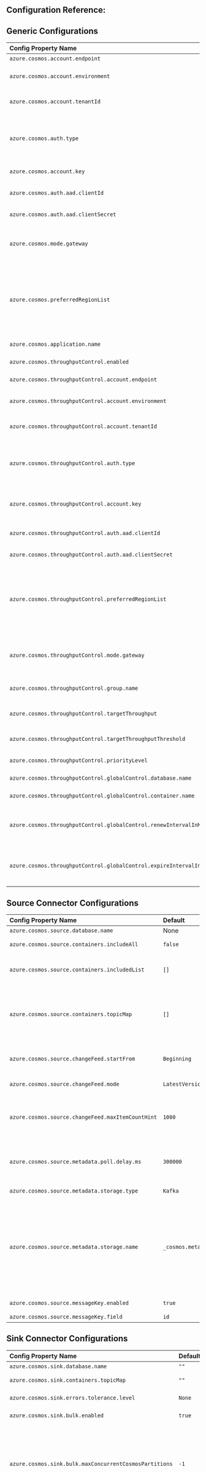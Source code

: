 ## Configuration Reference:

## Generic Configurations

| Config Property Name                                              | Default          | Description                                                                                                                                                                                                                                                                                                                                                                                                                                                                                       |
|:------------------------------------------------------------------|:-----------------|:--------------------------------------------------------------------------------------------------------------------------------------------------------------------------------------------------------------------------------------------------------------------------------------------------------------------------------------------------------------------------------------------------------------------------------------------------------------------------------------------------| 
| `azure.cosmos.account.endpoint`                                   | None             | Cosmos DB Account Endpoint Uri                                                                                                                                                                                                                                                                                                                                                                                                                                                                    |
| `azure.cosmos.account.environment`                                | `Azure`          | The azure environment of the CosmosDB account: `Azure`, `AzureChina`, `AzureUsGovernment`, `AzureGermany`.                                                                                                                                                                                                                                                                                                                                                                                        |
| `azure.cosmos.account.tenantId`                                   | `""`             | The tenantId of the CosmosDB account. Required for `ServicePrincipal` authentication.                                                                                                                                                                                                                                                                                                                                                                                                             |
| `azure.cosmos.auth.type`                                          | `MasterKey`      | There are two auth types are supported currently: `MasterKey`(PrimaryReadWriteKeys, SecondReadWriteKeys, PrimaryReadOnlyKeys, SecondReadWriteKeys), `ServicePrincipal`                                                                                                                                                                                                                                                                                                                            |
| `azure.cosmos.account.key`                                        | `""`             | Cosmos DB Account Key (only required in case of `auth.type` as `MasterKey`)                                                                                                                                                                                                                                                                                                                                                                                                                       |
| `azure.cosmos.auth.aad.clientId`                                  | `""`             | The clientId/ApplicationId of the service principal. Required for `ServicePrincipal` authentication.                                                                                                                                                                                                                                                                                                                                                                                              |
| `azure.cosmos.auth.aad.clientSecret`                              | `""`             | The client secret/password of the service principal.                                                                                                                                                                                                                                                                                                                                                                                                                                              |
| `azure.cosmos.mode.gateway`                                       | `false`          | Flag to indicate whether to use gateway mode. By default it is false, means SDK uses direct mode. https://learn.microsoft.com/azure/cosmos-db/nosql/sdk-connection-modes                                                                                                                                                                                                                                                                                                                          |
| `azure.cosmos.preferredRegionList`                                | `[]`             | Preferred regions list to be used for a multi region Cosmos DB account. This is a comma separated value (e.g., `[East US, West US]` or `East US, West US`) provided preferred regions will be used as hint. You should use a collocated kafka cluster with your Cosmos DB account and pass the kafka cluster region as preferred region. See list of azure regions [here](https://docs.microsoft.com/dotnet/api/microsoft.azure.documents.locationnames?view=azure-dotnet&preserve-view=true).    |
| `azure.cosmos.application.name`                                   | `""`             | Application name. Will be added as the userAgent suffix.                                                                                                                                                                                                                                                                                                                                                                                                                                          |
| `azure.cosmos.throughputControl.enabled`                          | `false`          | A flag to indicate whether throughput control is enabled.                                                                                                                                                                                                                                                                                                                                                                                                                                         |
| `azure.cosmos.throughputControl.account.endpoint`                 | `""`             | Cosmos DB Throughput Control Account Endpoint Uri.                                                                                                                                                                                                                                                                                                                                                                                                                                                |
| `azure.cosmos.throughputControl.account.environment`              | `Azure`          | The azure environment of the CosmosDB account: `Azure`, `AzureChina`, `AzureUsGovernment`, `AzureGermany`.                                                                                                                                                                                                                                                                                                                                                                                        |
| `azure.cosmos.throughputControl.account.tenantId`                 | `""`             | The tenantId of the CosmosDB account. Required for `ServicePrincipal` authentication.                                                                                                                                                                                                                                                                                                                                                                                                             |
| `azure.cosmos.throughputControl.auth.type`                        | `MasterKey`      | There are two auth types are supported currently: `MasterKey`(PrimaryReadWriteKeys, SecondReadWriteKeys, PrimaryReadOnlyKeys, SecondReadWriteKeys), `ServicePrincipal`                                                                                                                                                                                                                                                                                                                            |
| `azure.cosmos.throughputControl.account.key`                      | `""`             | Cosmos DB Throughput Control Account Key (only required in case of `throughputControl.auth.type` as `MasterKey`).                                                                                                                                                                                                                                                                                                                                                                                 |
| `azure.cosmos.throughputControl.auth.aad.clientId`                | `""`             | The clientId/ApplicationId of the service principal. Required for `ServicePrincipal` authentication.                                                                                                                                                                                                                                                                                                                                                                                              |
| `azure.cosmos.throughputControl.auth.aad.clientSecret`            | `""`             | The client secret/password of the service principal.                                                                                                                                                                                                                                                                                                                                                                                                                                              |
| `azure.cosmos.throughputControl.preferredRegionList`              | `[]`             | Preferred regions list to be used for a multi region Cosmos DB account. This is a comma separated value (e.g., `[East US, West US]` or `East US, West US`) provided preferred regions will be used as hint. You should use a collocated kafka cluster with your Cosmos DB account and pass the kafka cluster region as preferred region. See list of azure regions [here](https://docs.microsoft.com/dotnet/api/microsoft.azure.documents.locationnames?view=azure-dotnet&preserve-view=true).    |
| `azure.cosmos.throughputControl.mode.gateway`                     | `false`          | Flag to indicate whether to use gateway mode. By default it is false, means SDK uses direct mode. https://learn.microsoft.com/azure/cosmos-db/nosql/sdk-connection-modes                                                                                                                                                                                                                                                                                                                          |
| `azure.cosmos.throughputControl.group.name`                       | `""`             | Throughput control group name. Since customer is allowed to create many groups for a container, the name should be unique.                                                                                                                                                                                                                                                                                                                                                                        |
| `azure.cosmos.throughputControl.targetThroughput`                 | `-1`             | Throughput control group target throughput. The value should be larger than 0.                                                                                                                                                                                                                                                                                                                                                                                                                    |
| `azure.cosmos.throughputControl.targetThroughputThreshold`        | `-1`             | Throughput control group target throughput threshold. The value should be between (0,1].                                                                                                                                                                                                                                                                                                                                                                                                          |
| `azure.cosmos.throughputControl.priorityLevel`                    | `None`           | Throughput control group priority level. The value can be None, High or Low.                                                                                                                                                                                                                                                                                                                                                                                                                      |
| `azure.cosmos.throughputControl.globalControl.database.name`      | `""`             | Database which will be used for throughput global control.                                                                                                                                                                                                                                                                                                                                                                                                                                        |
| `azure.cosmos.throughputControl.globalControl.container.name`     | `""`             | Container which will be used for throughput global control.                                                                                                                                                                                                                                                                                                                                                                                                                                       |
| `azure.cosmos.throughputControl.globalControl.renewIntervalInMS`  | `-1`             | This controls how often the client is going to update the throughput usage of itself and adjust its own throughput share based on the throughput usage of other clients. Default is 5s, the allowed min value is 5s.                                                                                                                                                                                                                                                                              |
| `azure.cosmos.throughputControl.globalControl.expireIntervalInMS` | `-1`             | This controls how quickly we will detect the client has been offline and hence allow its throughput share to be taken by other clients. Default is 11s, the allowed min value is 2 * renewIntervalInMS + 1.                                                                                                                                                                                                                                                                                       |

## Source Connector Configurations
| Config Property Name                              | Default                  | Description                                                                                                                                                                                                                                                                                                                                                                                                                                                                                                                    |
|:--------------------------------------------------|:-------------------------|:-------------------------------------------------------------------------------------------------------------------------------------------------------------------------------------------------------------------------------------------------------------------------------------------------------------------------------------------------------------------------------------------------------------------------------------------------------------------------------------------------------------------------------| 
| `azure.cosmos.source.database.name`               | None                     | Cosmos DB database name.                                                                                                                                                                                                                                                                                                                                                                                                                                                                                                       |
| `azure.cosmos.source.containers.includeAll`       | `false`                  | Flag to indicate whether reading from all containers.                                                                                                                                                                                                                                                                                                                                                                                                                                                                          |
| `azure.cosmos.source.containers.includedList`     | `[]`                     | Containers included. This config will be ignored if azure.cosmos.source.containers.includeAll is true.                                                                                                                                                                                                                                                                                                                                                                                                                         |
| `azure.cosmos.source.containers.topicMap`         | `[]`                     | A comma delimited list of Kafka topics mapped to Cosmos containers. For example: topic1#con1,topic2#con2. By default, container name is used as the name of the kafka topic to publish data to, can use this property to override the default config                                                                                                                                                                                                                                                                           |
| `azure.cosmos.source.changeFeed.startFrom`        | `Beginning`              | ChangeFeed Start from settings (Now, Beginning or a certain point in time (UTC) for example 2020-02-10T14:15:03) - the default value is 'Beginning'.                                                                                                                                                                                                                                                                                                                                                                           |
| `azure.cosmos.source.changeFeed.mode`             | `LatestVersion`          | ChangeFeed mode (LatestVersion or AllVersionsAndDeletes).                                                                                                                                                                                                                                                                                                                                                                                                                                                                      |
| `azure.cosmos.source.changeFeed.maxItemCountHint` | `1000`                   | The maximum number of documents returned in a single change feed request. But the number of items received might be higher than the specified value if multiple items are changed by the same transaction.                                                                                                                                                                                                                                                                                                                     |
| `azure.cosmos.source.metadata.poll.delay.ms`      | `300000`                 | Indicates how often to check the metadata changes (including container split/merge, adding/removing/recreated containers). When changes are detected, it will reconfigure the tasks. Default is 5 minutes.                                                                                                                                                                                                                                                                                                                     |
| `azure.cosmos.source.metadata.storage.type`       | `Kafka`                  | The storage type of the metadata. Two types are supported: Cosmos, Kafka.                                                                                                                                                                                                                                                                                                                                                                                                                                                      |
| `azure.cosmos.source.metadata.storage.name`       | `_cosmos.metadata.topic` | The resource name of the metadata storage. If metadata storage type is Kafka topic, then this config refers to kafka topic name, the metadata topic will be created if it does not already exist, else it will use the pre-created topic. If metadata storage type is `Cosmos`, then this config refers to container name, for `MasterKey` auth, this container will be created with `AutoScale` with 4000 RU if not already exists, for `ServicePrincipal` auth, it requires the container to be created ahead of time .      |
| `azure.cosmos.source.messageKey.enabled`          | `true`                   | Whether to set the kafka record message key.                                                                                                                                                                                                                                                                                                                                                                                                                                                                                   |
| `azure.cosmos.source.messageKey.field`            | `id`                     | The field to use as the message key.                                                                                                                                                                                                                                                                                                                                                                                                                                                                                           |

## Sink Connector Configurations
| Config Property Name                                       | Default                   | Description                                                                                                                                                                                                                                                                                                                                                                                                                                                                                                                                                                                                                                                                                                                                                                                                                                                                                                                                                                                                                                                                                    |
|:-----------------------------------------------------------|:--------------------------|:-----------------------------------------------------------------------------------------------------------------------------------------------------------------------------------------------------------------------------------------------------------------------------------------------------------------------------------------------------------------------------------------------------------------------------------------------------------------------------------------------------------------------------------------------------------------------------------------------------------------------------------------------------------------------------------------------------------------------------------------------------------------------------------------------------------------------------------------------------------------------------------------------------------------------------------------------------------------------------------------------------------------------------------------------------------------------------------------------| 
| `azure.cosmos.sink.database.name`                          | `""`                      | Cosmos DB database name.                                                                                                                                                                                                                                                                                                                                                                                                                                                                                                                                                                                                                                                                                                                                                                                                                                                                                                                                                                                                                                                                       |
| `azure.cosmos.sink.containers.topicMap`                    | `""`                      | A comma delimited list of Kafka topics mapped to Cosmos containers. For example: topic1#con1,topic2#con2.                                                                                                                                                                                                                                                                                                                                                                                                                                                                                                                                                                                                                                                                                                                                                                                                                                                                                                                                                                                      |
| `azure.cosmos.sink.errors.tolerance.level`                 | `None`                    | Error tolerance level after exhausting all retries. `None` for fail on error. `All` for log and continue                                                                                                                                                                                                                                                                                                                                                                                                                                                                                                                                                                                                                                                                                                                                                                                                                                                                                                                                                                                       |
| `azure.cosmos.sink.bulk.enabled`                           | `true`                    | Flag to indicate whether Cosmos DB bulk mode is enabled for Sink connector. By default it is true.                                                                                                                                                                                                                                                                                                                                                                                                                                                                                                                                                                                                                                                                                                                                                                                                                                                                                                                                                                                             |
| `azure.cosmos.sink.bulk.maxConcurrentCosmosPartitions`     | `-1`                      | Cosmos DB Item Write Max Concurrent Cosmos Partitions. If not specified it will be determined based on the number of the container's physical partitions which would indicate every batch is expected to have data from all Cosmos physical partitions. If specified it indicates from at most how many Cosmos Physical Partitions each batch contains data. So this config can be used to make bulk processing more efficient when input data in each batch has been repartitioned to balance to how many Cosmos partitions each batch needs to write. This is mainly useful for very large containers (with hundreds of physical partitions.                                                                                                                                                                                                                                                                                                                                                                                                                                                 |
| `azure.cosmos.sink.bulk.initialBatchSize`                  | `1`                       | Cosmos DB initial bulk micro batch size - a micro batch will be flushed to the backend when the number of documents enqueued exceeds this size - or the target payload size is met. The micro batch size is getting automatically tuned based on the throttling rate. By default the initial micro batch size is 1. Reduce this when you want to avoid that the first few requests consume too many RUs.                                                                                                                                                                                                                                                                                                                                                                                                                                                                                                                                                                                                                                                                                       |
| `azure.cosmos.sink.write.strategy`                         | `ItemOverwrite`           | Cosmos DB Item write Strategy: `ItemOverwrite` (using upsert), `ItemAppend` (using create, ignore pre-existing items i.e., Conflicts), `ItemDelete` (deletes based on id/pk of data frame), `ItemDeleteIfNotModified` (deletes based on id/pk of data frame if etag hasn't changed since collecting id/pk), `ItemOverwriteIfNotModified` (using create if etag is empty, update/replace with etag pre-condition otherwise, if document was updated the pre-condition failure is ignored), `ItemPatch` (Partial update all documents based on the patch config)                                                                                                                                                                                                                                                                                                                                                                                                                                                                                                                                 |
| `azure.cosmos.sink.maxRetryCount`                          | `10`                      | Cosmos DB max retry attempts on write failures for Sink connector. By default, the connector will retry on transient write errors for up to 10 times.                                                                                                                                                                                                                                                                                                                                                                                                                                                                                                                                                                                                                                                                                                                                                                                                                                                                                                                                          |
| `azure.cosmos.sink.id.strategy`                            | `ProvidedInValueStrategy` | A strategy used to populate the document with an ``id``. Valid strategies are: ``TemplateStrategy``, ``FullKeyStrategy``, ``KafkaMetadataStrategy``, ``ProvidedInKeyStrategy``, ``ProvidedInValueStrategy``. Configuration properties prefixed with``id.strategy`` are passed through to the strategy. For example, when using ``id.strategy=TemplateStrategy`` , the property ``id.strategy.template`` is passed through to the template strategy and used to specify the template string to be used in constructing the ``id``.                                                                                                                                                                                                                                                                                                                                                                                                                                                                                                                                                              |
| `azure.cosmos.sink.write.patch.operationType.default`      | `Set`                     | Default Cosmos DB patch operation type. Supported ones include none, add, set, replace, remove, increment. Choose none for no-op, for others please reference [here](https://docs.microsoft.com/azure/cosmos-db/partial-document-update#supported-operations) for full context.                                                                                                                                                                                                                                                                                                                                                                                                                                                                                                                                                                                                                                                                                                                                                                                                                |
| `azure.cosmos.sink.write.patch.property.configs`           | `""`                      | Cosmos DB patch json property configs. It can contain multiple definitions matching the following patterns separated by comma. property(jsonProperty).op(operationType) or property(jsonProperty).path(patchInCosmosdb).op(operationType) - The difference of the second pattern is that it also allows you to define a different cosmosdb path. Note: It does not support nested json property config.                                                                                                                                                                                                                                                                                                                                                                                                                                                                                                                                                                                                                                                                                        |
| `azure.cosmos.sink.write.patch.filter`                     | `""`                      | Used for [Conditional patch](https://docs.microsoft.com/azure/cosmos-db/partial-document-update-getting-started#java)                                                                                                                                                                                                                                                                                                                                                                                                                                                                                                                                                                                                                                                                                                                                                                                                                                                                                                                                                                          |
